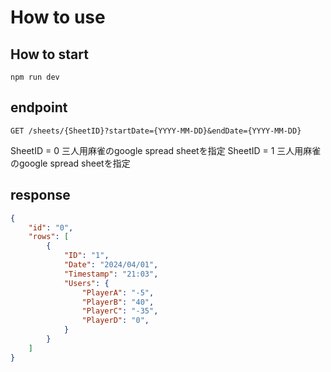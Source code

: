 # How to use
## How to start
```
npm run dev
```

## endpoint

```
GET /sheets/{SheetID}?startDate={YYYY-MM-DD}&endDate={YYYY-MM-DD}
```
SheetID = 0   三人用麻雀のgoogle spread sheetを指定
SheetID = 1   三人用麻雀のgoogle spread sheetを指定

## response
```json
{
    "id": "0",
    "rows": [
        {
            "ID": "1",
            "Date": "2024/04/01",
            "Timestamp": "21:03",
            "Users": {
                "PlayerA": "-5",
                "PlayerB": "40",
                "PlayerC": "-35",
                "PlayerD": "0",
            }
        }
    ]
}
```
